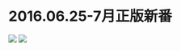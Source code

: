 # 2016.06.25-7月正版新番
![](https://bilicoverimg.github.io/2016/2016.06.25-7月正版新番.jpg)
![](https://bilicoverimg.github.io/2016/2016.06.25-7月正版新番”平板截图.jpg)
